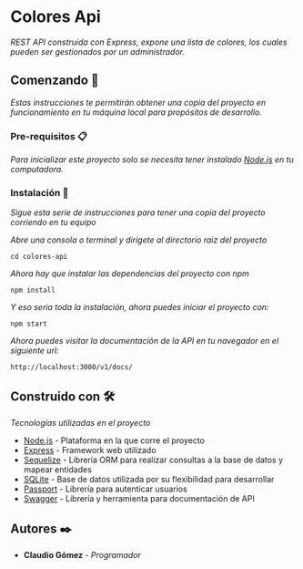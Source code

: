 # Colores Api

_REST API construida con Express, expone una lista de colores, los cuales pueden ser gestionados por un administrador._

## Comenzando 🚀

_Estas instrucciones te permitirán obtener una copia del proyecto en funcionamiento en tu máquina local para propósitos de desarrollo._


### Pre-requisitos 📋

_Para inicializar este proyecto solo se necesita tener instalado [Node.js](https://nodejs.org/en/) en tu computadora._

### Instalación 🔧

_Sigue esta serie de instrucciones para tener una copia del proyecto corriendo en tu equipo_

_Abre una consola o terminal y dirígete al directorio raiz del proyecto_

```
cd colores-api
```

_Ahora hay que instalar las dependencias del proyecto con npm_

```
npm install
```

_Y eso seria toda la instalación, ahora puedes iniciar el proyecto con:_

```
npm start
```
_Ahora puedes visitar la documentación de la API en tu navegador en el siguiente url:_

```
http://localhost:3000/v1/docs/
```

## Construido con 🛠️

_Tecnologías utilizadas en el proyecto_

* [Node.js](https://nodejs.org/en/) - Plataforma en la que corre el proyecto
* [Express](https://expressjs.com/) - Framework web utilizado
* [Sequelize](https://sequelize.org/) - Librería ORM para realizar consultas a la base de datos y mapear entidades
* [SQLite](https://www.sqlite.org/index.html) - Base de datos utilizada por su flexibilidad para desarrollar
* [Passport](http://www.passportjs.org/) - Librería para autenticar usuarios
* [Swagger](https://swagger.io/) - Librería y herramienta para documentación de API

 

## Autores ✒️

* **Claudio Gómez** - *Programador*




